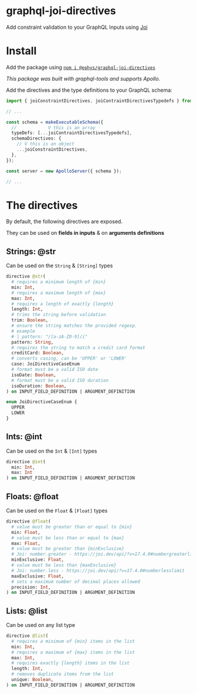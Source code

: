 # graphql-joi-directives

Add constraint validation to your GraphQL Inputs using [Joi](https://www.npmjs.com/package/joi)

# Install

Add the package using [`npm i @ephys/graphql-joi-directives`](https://www.npmjs.com/package/@ephys/graphql-joi-directives)

*This package was built with graphql-tools and supports Apollo.*

Add the directives and the type definitions to your GraphQL schema:

```typescript
import { joiConstraintDirectives, joiContraintDirectivesTypedefs } from '@ephys/graphql-joi-directives';

// ...

const schema = makeExecutableSchema({
  //            V this is an array
  typeDefs: [...joiContraintDirectivesTypedefs],
  schemaDirectives: {
    // V this is an object
    ...joiConstraintDirectives,
  },
});

const server = new ApolloServer({ schema });

// ...
```

# The directives

By default, the following directives are exposed.

They can be used on **fields in inputs** & on **arguments definitions**

## Strings: @str

Can be used on the `String` & `[String]` types

```graphql
directive @str(
  # requires a minimum length of {min}
  min: Int,
  # requires a maximum length of {max}
  max: Int,
  # requires a length of exactly {length}
  length: Int,
  # trims the string before validation
  trim: Boolean,
  # ensure the string matches the provided regexp.
  # example
  # | pattern: "/[a-zA-Z0-9]/i"
  pattern: String,
  # requires the string to match a credit card format
  creditCard: Boolean,
  # converts casing, can be 'UPPER' or 'LOWER'
  case: JoiDirectiveCaseEnum
  # format must be a valid ISO date
  isoDate: Boolean,
  # format must be a valid ISO duration
  isoDuration: Boolean,
) on INPUT_FIELD_DEFINITION | ARGUMENT_DEFINITION

enum JoiDirectiveCaseEnum {
  UPPER
  LOWER
}
```

## Ints: @int

Can be used on the `Int` & `[Int]` types

```graphql
directive @int(
  min: Int,
  max: Int
) on INPUT_FIELD_DEFINITION | ARGUMENT_DEFINITION
```

## Floats: @float

Can be used on the `Float` & `[Float]` types

```graphql
directive @float(
  # value must be greater than or equal to {min}
  min: Float,
  # value must be less than or equal to {max}
  max: Float,
  # value must be greater than {minExclusive}
  # Joi: number.greater - https://joi.dev/api/?v=17.4.0#numbergreaterlimit
  minExclusive: Float,
  # value must be less than {maxExclusive}
  # Joi: number.less - https://joi.dev/api/?v=17.4.0#numberlesslimit
  maxExclusive: Float,
  # sets a maximum number of decimal places allowed
  precision: Int,
) on INPUT_FIELD_DEFINITION | ARGUMENT_DEFINITION
```

## Lists: @list

Can be used on any list type

```graphql
directive @list(
  # requires a minimum of {min} items in the list
  min: Int,
  # requires a maximum of {max} items in the list
  max: Int,
  # requires exactly {length} items in the list
  length: Int,
  # removes duplicate items from the list
  unique: Boolean,
) on INPUT_FIELD_DEFINITION | ARGUMENT_DEFINITION
```
